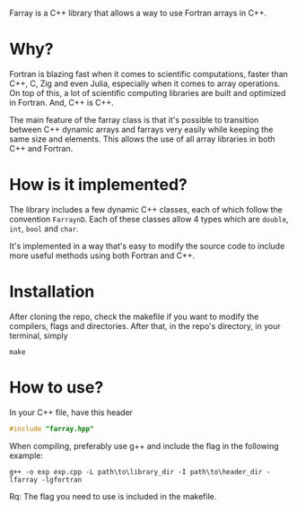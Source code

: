 Farray is a C++ library that allows a way to use Fortran arrays in C++.

# Why?
Fortran is blazing fast when it comes to scientific computations, faster than C++, C, Zig and even Julia, especially when it comes to array operations. On top of this, a lot of scientific computing libraries are built and optimized in Fortran.
And, C++ is C++.

The main feature of the farray class is that it's possible to transition between C++ dynamic arrays and farrays very easily while keeping the same size and elements. This allows the use of all array libraries in both C++ and Fortran.

# How is it implemented?
The library includes a few dynamic C++ classes, each of which follow the convention `FarraynD`. Each of these classes allow 4 types which are `double`, `int`, `bool` and `char`.

It's implemented in a way that's easy to modify the source code to include more useful methods using both Fortran and C++.

# Installation
After cloning the repo, check the makefile if you want to modify the compilers, flags and directories. After that, in the repo's directory, in your terminal, simply
```Shell
make
```

# How to use?
In your C++ file, have this header
```C++
#include "farray.hpp"
```

When compiling, preferably use g++ and include the flag in the following example:
```Shell
g++ -o exp exp.cpp -L path\to\library_dir -I path\to\header_dir -lfarray -lgfortran
```
Rq: The flag you need to use is included in the makefile.
